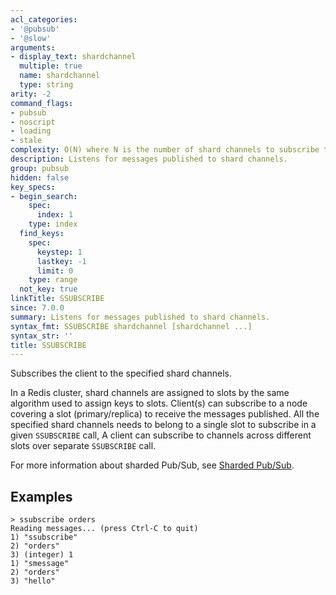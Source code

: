 ```yaml
---
acl_categories:
- '@pubsub'
- '@slow'
arguments:
- display_text: shardchannel
  multiple: true
  name: shardchannel
  type: string
arity: -2
command_flags:
- pubsub
- noscript
- loading
- stale
complexity: O(N) where N is the number of shard channels to subscribe to.
description: Listens for messages published to shard channels.
group: pubsub
hidden: false
key_specs:
- begin_search:
    spec:
      index: 1
    type: index
  find_keys:
    spec:
      keystep: 1
      lastkey: -1
      limit: 0
    type: range
  not_key: true
linkTitle: SSUBSCRIBE
since: 7.0.0
summary: Listens for messages published to shard channels.
syntax_fmt: SSUBSCRIBE shardchannel [shardchannel ...]
syntax_str: ''
title: SSUBSCRIBE
---
```

Subscribes the client to the specified shard channels.

In a Redis cluster, shard channels are assigned to slots by the same algorithm used to assign keys to slots. 
Client(s) can subscribe to a node covering a slot (primary/replica) to receive the messages published. 
All the specified shard channels needs to belong to a single slot to subscribe in a given `SSUBSCRIBE` call,
A client can subscribe to channels across different slots over separate `SSUBSCRIBE` call.

For more information about sharded Pub/Sub, see [Sharded Pub/Sub](/topics/pubsub#sharded-pubsub).

## Examples

```
> ssubscribe orders
Reading messages... (press Ctrl-C to quit)
1) "ssubscribe"
2) "orders"
3) (integer) 1
1) "smessage"
2) "orders"
3) "hello"
```
